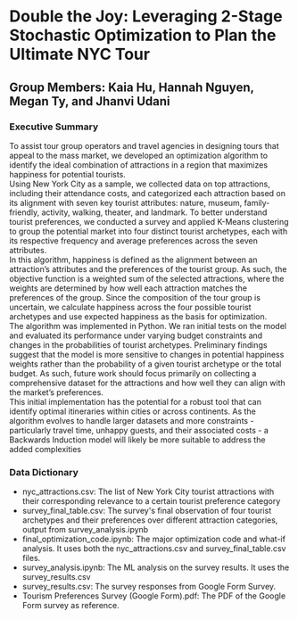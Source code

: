 # Double the Joy: Leveraging 2-Stage Stochastic Optimization to Plan the Ultimate NYC Tour
## Group Members: Kaia Hu, Hannah Nguyen, Megan Ty, and Jhanvi Udani <br>
### Executive Summary
To assist tour group operators and travel agencies in designing tours that appeal to the
mass market, we developed an optimization algorithm to identify the ideal combination of
attractions in a region that maximizes happiness for potential tourists. <br>
Using New York City as a sample, we collected data on top attractions, including their
attendance costs, and categorized each attraction based on its alignment with seven key tourist
attributes: nature, museum, family-friendly, activity, walking, theater, and landmark. To better
understand tourist preferences, we conducted a survey and applied K-Means clustering to group
the potential market into four distinct tourist archetypes, each with its respective frequency and
average preferences across the seven attributes. <br>
In this algorithm, happiness is defined as the alignment between an attraction’s attributes
and the preferences of the tourist group. As such, the objective function is a weighted sum of the
selected attractions, where the weights are determined by how well each attraction matches the
preferences of the group. Since the composition of the tour group is uncertain, we calculate
happiness across the four possible tourist archetypes and use expected happiness as the basis for
optimization. <br>
The algorithm was implemented in Python. We ran initial tests on the model and
evaluated its performance under varying budget constraints and changes in the probabilities of
tourist archetypes. Preliminary findings suggest that the model is more sensitive to changes in
potential happiness weights rather than the probability of a given tourist archetype or the total
budget. As such, future work should focus primarily on collecting a comprehensive dataset for the
attractions and how well they can align with the market’s preferences. <br>
This initial implementation has the potential for a robust tool that can identify optimal
itineraries within cities or across continents. As the algorithm evolves to handle larger datasets
and more constraints - particularly travel time, unhappy guests, and their associated costs - a
Backwards Induction model will likely be more suitable to address the added complexities <br>
### Data Dictionary
- nyc_attractions.csv: The list of New York City tourist attractions with their corresponding relevance to a certain tourist preference category
- survey_final_table.csv: The survey's final observation of four tourist archetypes and their preferences over different attraction categories, output from survey_analysis.ipynb <br>
- final_optimization_code.ipynb: The major optimization code and what-if analysis. It uses both the nyc_attractions.csv and survey_final_table.csv files. 
- survey_analysis.ipynb: The ML analysis on the survey results. It uses the survey_results.csv
- survey_results.csv: The survey responses from Google Form Survey.
- Tourism Preferences Survey (Google Form).pdf: The PDF of the Google Form survey as reference. 
